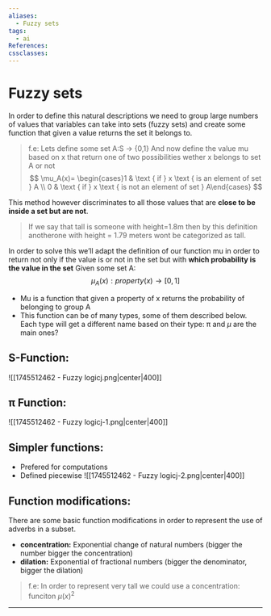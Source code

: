 ```yaml
---
aliases:
  - Fuzzy sets
tags:
  - ai
References: 
cssclasses:
---
```

# Fuzzy sets

In order to define this natural descriptions we need to group large numbers of values that variables can take into sets (fuzzy sets) and create some function that given a value returns the set it belongs to. 

> f.e: Lets define some set A:S → {0,1}
> And now define the value mu based on x that return one of two possibilities wether x belongs to set A or not
>$$
\mu_A(x)= \begin{cases}1 & \text { if } x \text { is an element of set } A \\ 0 & \text { if } x \text { is not an element of set } A\end{cases}
$$

This method however discriminates to all those values that are **close to be inside a set but are not**.
> If we say that tall is someone with height=1.8m then by this definition anotherone with height = 1.79 meters wont be categorized as tall. 

In order to solve this we’ll adapt the definition of our function mu in order to return not only if the value is or not in the set but with **which probability is the value in the set**
Given some set A:
$$
\mu_A(x) : property(x) \rightarrow [0,1]
$$
+ Mu is a function that given a property of x returns the probability of belonging to group A
+ This function can be of many types, some of them described below. Each type will get a different name based on their type: π and $\mu$ are the main ones?


## S-Function:
![[1745512462 - Fuzzy logicj.png|center|400]]

## π Function:
![[1745512462 - Fuzzy logicj-1.png|center|400]]

## Simpler functions:
+ Prefered for computations 
+ Defined piecewise 
![[1745512462 - Fuzzy logicj-2.png|center|400]]

## Function modifications:
There are some basic function modifications in order to represent the use of adverbs in a subset. 
+ **concentration:** Exponential change of natural numbers (bigger the number bigger the concentration)
+ **dilation:** Exponential of fractional numbers (bigger the denominator, bigger the dilation)

> f.e: In order to represent very tall we could use a concentration: funciton $\mu(x)^2$


***